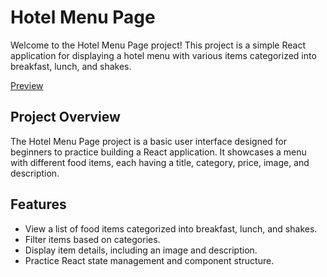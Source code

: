 # Hotel Menu Page

Welcome to the Hotel Menu Page project! This project is a simple React application for displaying a hotel menu with various items categorized into breakfast, lunch, and shakes.

<a href="https://react-menu-ui.netlify.app/" target="_blank" >Preview</a>

## Project Overview

The Hotel Menu Page project is a basic user interface designed for beginners to practice building a React application. It showcases a menu with different food items, each having a title, category, price, image, and description.

## Features

- View a list of food items categorized into breakfast, lunch, and shakes.
- Filter items based on categories.
- Display item details, including an image and description.
- Practice React state management and component structure.